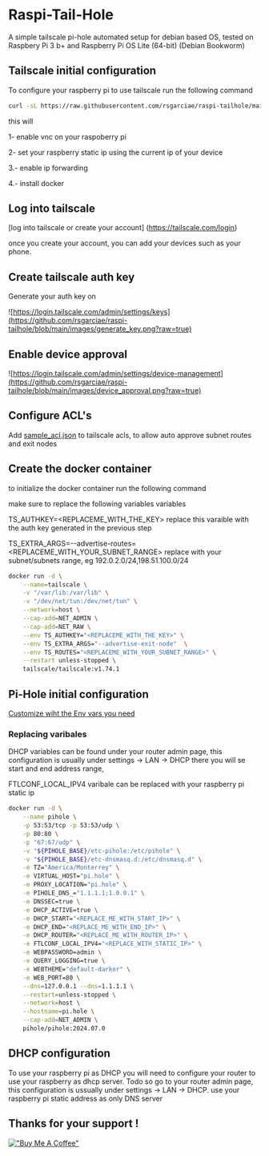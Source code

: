 # Raspi-Tail-Hole
A simple tailscale pi-hole automated setup for debian based OS, tested on Raspbery Pi 3 b+ and Raspberry Pi OS Lite (64-bit) (Debian Bookworm)
## Tailscale initial configuration
To configure your raspberry pi to use tailscale run the following command 

```bash
curl -sL https://raw.githubusercontent.com/rsgarciae/raspi-tailhole/main/bin/start.sh | bash
```


this will

 1- enable vnc on your raspoberry pi

 2- set your raspberry static ip using the current ip of your device

 3.- enable ip forwarding

 4.- install docker


## Log into tailscale 

[log into tailscale or create your account] (https://tailscale.com/login)

once you create your account, you can add your devices such as your phone.

## Create tailscale auth key

Generate your auth key on

![https://login.tailscale.com/admin/settings/keys](https://github.com/rsgarciae/raspi-tailhole/blob/main/images/generate_key.png?raw=true)

## Enable device approval
![https://login.tailscale.com/admin/settings/device-management](https://github.com/rsgarciae/raspi-tailhole/blob/main/images/device_approval.png?raw=true)

## Configure ACL's
Add [sample_acl.json](sample_acl.json) to tailscale acls, to allow auto approve subnet routes and exit nodes

## Create the docker container 
to initialize the docker container run the following command 

make sure to replace the following variables variables 

TS_AUTHKEY=<REPLACEME_WITH_THE_KEY>  replace this varaible with the auth key generated in the previous step 

TS_EXTRA_ARGS=--advertise-routes=<REPLACEME_WITH_YOUR_SUBNET_RANGE> replace with your subnet/subnets range, eg 192.0.2.0/24,198.51.100.0/24


```bash
docker run -d \
    --name=tailscale \
    -v "/var/lib:/var/lib" \
    -v "/dev/net/tun:/dev/net/tun" \
    --network=host \
    --cap-add=NET_ADMIN \
    --cap-add=NET_RAW \
    --env TS_AUTHKEY="<REPLACEME_WITH_THE_KEY>" \
    --env TS_EXTRA_ARGS="--advertise-exit-node"  \
    --env TS_ROUTES="<REPLACEME_WITH_YOUR_SUBNET_RANGE>" \
    --restart unless-stopped \
    tailscale/tailscale:v1.74.1
```

## Pi-Hole initial configuration

[Customize wiht the Env vars you need](https://github.com/pi-hole/docker-pi-hole/blob/master/README.md#environment-variables)

### Replacing varibales 

DHCP variables can be found under your router admin page, this configuration is usually under settings -> LAN -> DHCP
there you will se start and end address range,

FTLCONF_LOCAL_IPV4 varibale can be replaced with your raspberry pi static ip 


```bash
docker run -d \
    --name pihole \
    -p 53:53/tcp -p 53:53/udp \
    -p 80:80 \
    -p "67:67/udp" \
    -v "${PIHOLE_BASE}/etc-pihole:/etc/pihole" \
    -v "${PIHOLE_BASE}/etc-dnsmasq.d:/etc/dnsmasq.d" \
    -e TZ="America/Monterrey" \
    -e VIRTUAL_HOST="pi.hole" \
    -e PROXY_LOCATION="pi.hole" \
    -e PIHOLE_DNS_="1.1.1.1;1.0.0.1" \
    -e DNSSEC=true \
    -e DHCP_ACTIVE=true \
    -e DHCP_START="<REPLACE_ME_WITH_START_IP>" \
    -e DHCP_END="<REPLACE_ME_WITH_END_IP>" \
    -e DHCP_ROUTER="<REPLACE_ME_WITH_ROUTER_IP>" \
    -e FTLCONF_LOCAL_IPV4="<REPLACE_WITH_STATIC_IP>" \
    -e WEBPASSWORD=admin \
    -e QUERY_LOGGING=true \
    -e WEBTHEME="default-darker" \
    -e WEB_PORT=80 \
    --dns=127.0.0.1 --dns=1.1.1.1 \
    --restart=unless-stopped \
    --network=host \
    --hostname=pi.hole \
    --cap-add=NET_ADMIN \
    pihole/pihole:2024.07.0
```

## DHCP configuration
To use your raspberry pi as DHCP you will need to configure your router to use your raspberry as dhcp server.
Todo so go to your router admin page, this configuration is ussually under settings -> LAN -> DHCP.
use your raspberry pi static address as only DNS server 

## Thanks for your support !

[!["Buy Me A Coffee"](https://www.buymeacoffee.com/assets/img/custom_images/orange_img.png)](https://buymeacoffee.com/rsgarciae)
